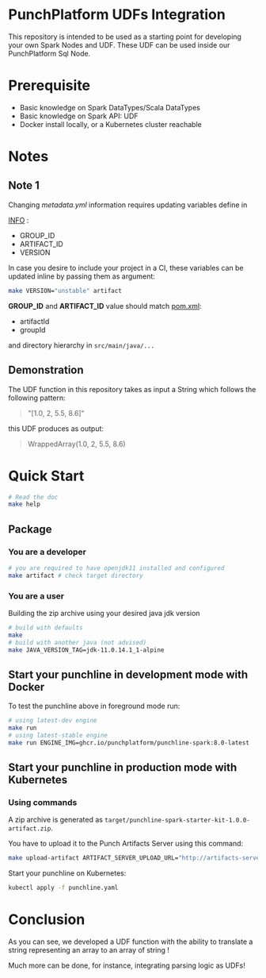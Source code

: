 # PunchPlatform UDFs Integration

This repository is intended to be used as a starting point for developing your own Spark Nodes and UDF. These UDF can be used
inside our PunchPlatform Sql Node.

# Prerequisite

- Basic knowledge on Spark DataTypes/Scala DataTypes
- Basic knowledge on Spark API: UDF
- Docker install locally, or a Kubernetes cluster reachable

# Notes

## Note 1

Changing *metadata.yml* information requires updating variables define in

[INFO](./INFO) :

- GROUP_ID
- ARTIFACT_ID
- VERSION

In case you desire to include your project in a CI, these variables can be updated inline by passing them as argument:

```sh
make VERSION="unstable" artifact
```

**GROUP_ID** and **ARTIFACT_ID** value should match [pom.xml](pom.xml):

- artifactId
- groupId

and directory hierarchy in `src/main/java/...`

## Demonstration

The UDF function in this repository takes as input a String which follows the following pattern:

> "[1.0, 2, 5.5, 8.6]"

this UDF produces as output:

> WrappedArray(1.0, 2, 5.5, 8.6)


# Quick Start

```sh
# Read the doc
make help
```

## Package

### You are a developer

```sh
# you are required to have openjdk11 installed and configured
make artifact # check target directory
```

### You are a user

Building the zip archive using your desired java jdk version

```sh
# build with defaults
make
# build with another java (not advised)
make JAVA_VERSION_TAG=jdk-11.0.14.1_1-alpine
```

## Start your punchline in development mode with Docker

To test the punchline above in foreground mode run:

```sh
# using latest-dev engine
make run
# using latest-stable engine
make run ENGINE_IMG=ghcr.io/punchplatform/punchline-spark:8.0-latest
```

## Start your punchline in production mode with Kubernetes

### Using commands

A zip archive is generated as `target/punchline-spark-starter-kit-1.0.0-artifact.zip`.

You have to upload it to the Punch Artifacts Server using this command:

```sh
make upload-artifact ARTIFACT_SERVER_UPLOAD_URL="http://artifacts-server.kooker:4245/v1/artifacts/upload"
```

Start your punchline on Kubernetes:

```sh
kubectl apply -f punchline.yaml
```

# Conclusion

As you can see, we developed a UDF function with the ability to translate a string representing an array to an array of
string !

Much more can be done, for instance, integrating parsing logic as UDFs!

